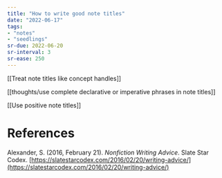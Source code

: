 ```yaml
---
title: "How to write good note titles"
date: "2022-06-17"
tags:
- "notes"
- "seedlings"
sr-due: 2022-06-20
sr-interval: 3
sr-ease: 250
---
```


[[Treat note titles like concept handles]]

[[thoughts/use complete declarative or imperative phrases in note titles]]

[[Use positive note titles]]

# References

Alexander, S. (2016, February 21). _Nonfiction Writing Advice_. Slate Star Codex. [https://slatestarcodex.com/2016/02/20/writing-advice/](https://slatestarcodex.com/2016/02/20/writing-advice/)